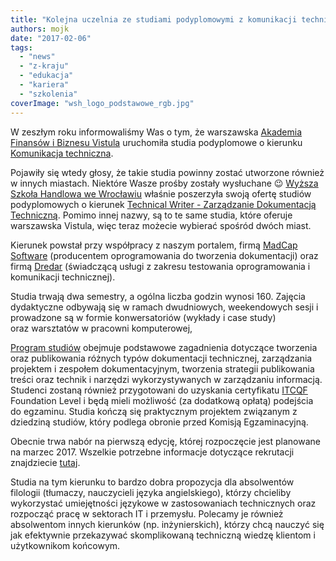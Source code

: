```yaml
---
title: "Kolejna uczelnia ze studiami podyplomowymi z komunikacji technicznej"
authors: mojk
date: "2017-02-06"
tags:
  - "news"
  - "z-kraju"
  - "edukacja"
  - "kariera"
  - "szkolenia"
coverImage: "wsh_logo_podstawowe_rgb.jpg"
---
```


W zeszłym roku informowaliśmy Was o tym, że warszawska
[Akademia Finansów i Biznesu Vistula](http://www.vistula.edu.pl/) uruchomiła
studia podyplomowe o kierunku
[Komunikacja techniczna](http://www.vistula.edu.pl/pol/page/komunikacja-techniczna).

<!--truncate-->

Pojawiły się wtedy głosy, że takie studia powinny zostać utworzone również w
innych miastach. Niektóre Wasze prośby zostały wysłuchane 😉
[Wyższa Szkoła Handlowa we Wrocławiu](http://www.handlowa.eu/) właśnie
poszerzyła swoją ofertę studiów podyplomowych o kierunek
[Technical Writer - Zarządzanie Dokumentacją Techniczną](http://www.handlowa.eu/1133,technical-writer-opis.html).
Pomimo innej nazwy, są to te same studia, które oferuje warszawska Vistula, więc
teraz możecie wybierać spośród dwóch miast.

Kierunek powstał przy współpracy z naszym portalem,
firmą [MadCap Software](http://www.madcapsoftware.com/) (producentem
oprogramowania do tworzenia dokumentacji) oraz firmą
[Dredar](http://dredar.com/) (świadczącą usługi z zakresu testowania
oprogramowania i komunikacji technicznej).

Studia trwają dwa semestry, a ogólna liczba godzin wynosi 160. Zajęcia
dydaktyczne odbywają się w ramach dwudniowych, weekendowych sesji i prowadzone
są w formie konwersatoriów (wykłady i case study) oraz warsztatów w pracowni
komputerowej,

[Program studiów](http://www.handlowa.eu/1134,technical-writer-program.html)
obejmuje podstawowe zagadnienia dotyczące tworzenia oraz publikowania różnych
typów dokumentacji technicznej, zarządzania projektem i zespołem
dokumentacyjnym, tworzenia strategii publikowania treści oraz technik i narzędzi
wykorzystywanych w zarządzaniu informacją. Studenci zostaną również przygotowani
do uzyskania certyfikatu [ITCQF](http://itcqf.org/) Foundation Level i będą
mieli możliwość (za dodatkową opłatą) podejścia do egzaminu. Studia kończą się
praktycznym projektem związanym z dziedziną studiów, który podlega obronie przed
Komisją Egzaminacyjną.

Obecnie trwa nabór na pierwszą edycję, której rozpoczęcie jest planowane na
marzec 2017. Wszelkie potrzebne informacje dotyczące rekrutacji znajdziecie
[tutaj](http://www.handlowa.eu/1137,technical-writer-rekrutacja.html).

Studia na tym kierunku to bardzo dobra propozycja dla absolwentów filologii
(tłumaczy, nauczycieli języka angielskiego), którzy chcieliby wykorzystać
umiejętności językowe w zastosowaniach technicznych oraz rozpocząć pracę w
sektorach IT i przemysłu. Polecamy je również absolwentom innych kierunków (np.
inżynierskich), którzy chcą nauczyć się jak efektywnie przekazywać skomplikowaną
techniczną wiedzę klientom i użytkownikom końcowym.
